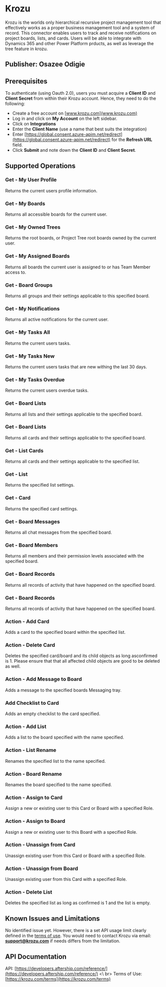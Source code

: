 # Krozu
Krozu is the worlds only hierarchical recursive project management tool that effectively works as a proper business management tool and a system of record. This connector enables users to track and receive notifications on project boards, lists, and cards. Users will be able to integrate with Dynamics 365 and other Power Platform prducts, as well as leverage the tree feature in krozu.

## Publisher: Osazee Odigie

## Prerequisites
To authenticate (using Oauth 2.0), users you must acquire a **Client ID** and **Client Secret** from within their Krozu account. Hence, they need to do the following:
- Create a free account on [www.krozu.com](www.krozu.com)
- Log in and click on **My Account** on the left sidebar.
- Click on **Integrations**
- Enter the **Client Name** (use a name that best suits the integration)
- Enter [https://global.consent.azure-apim.net/redirect](https://global.consent.azure-apim.net/redirect) for the **Refresh URL** field.
- Click **Submit** and note down the **Client ID** and **Client Secret**.

## Supported Operations
### Get - My User Profile
Returns the current users profile information.

### Get - My Boards
Returns all accessible boards for the current user.

### Get - My Owned Trees
Returns the root boards, or Project Tree root boards owned by the current user.

### Get - My Assigned Boards
Returns all boards the current user is assigned to or has Team Member access to.

### Get - Board Groups
Returns all groups and their settings applicable to this specified board.

### Get - My Notifications
Returns all active notifications for the current user.

### Get - My Tasks All
Returns the current users tasks.

### Get - My Tasks New
Returns the current users tasks that are new withing the last 30 days.

### Get - My Tasks Overdue
Returns the current users overdue tasks.

### Get - Board Lists
Returns all lists and their settings applicable to the specified board.

### Get - Board Lists
Returns all cards and their settings applicable to the specified board.

### Get - List Cards
Returns all cards and their settings applicable to the specified list.

### Get - List
Returns the specified list settings.

### Get - Card
Returns the specified card settings.

### Get - Board Messages
Returns all chat messages from the specified board.

### Get - Board Members
Returns all members and their permission levels associated with the specified board.

### Get - Board Records
Returns all records of activity that have happened on the specified board.

### Get - Board Records
Returns all records of activity that have happened on the specified board.

### Action - Add Card
Adds a card to the specified board within the specified list.

### Action - Delete Card
Deletes the specified card/board and its child objects as long asconfirmed is 1. Please ensure that that all affected child objects are good to be deleted as well.

### Action - Add Message to Board
Adds a message to the specified boards Messaging tray.

### Add Checklist to Card
Adds an empty checklist to the card specified.

### Action - Add List
Adds a list to the board specified with the name specified.

### Action - List Rename
Renames the specified list to the name specified.

### Action - Board Rename
Renames the board specified to the name specified.

### Action - Assign to Card
Assign a new or existing user to this Card or Board with a specified Role.

### Action - Assign to Board
Assign a new or existing user to this Board with a specified Role.

### Action - Unassign from Card
Unassign existing user from this Card or Board with a specified Role.

### Action - Unassign from Board
Unassign existing user from this Card with a specified Role.

### Action - Delete List
Deletes the specified list as long as confirmed is 1 and the list is empty.

## Known Issues and Limitations
No identified issue yet. 
However, there is a set API usage limit clearly defined in the [terms of use](https://krozu.com/terms). You would need to contact Krozu via email: **support@krozu.com** if needs differs from the limitation.

## API Documentation
API: [https://developers.aftership.com/reference/](https://developers.aftership.com/reference/)
<\ br>
Terms of Use: [https://krozu.com/terms](https://krozu.com/terms)
